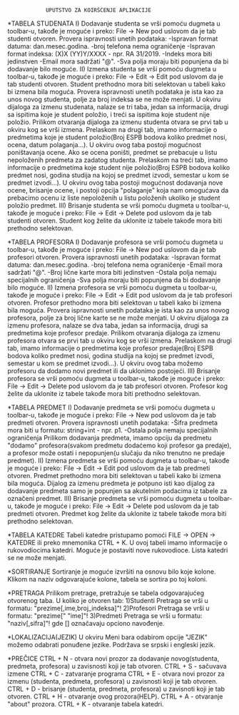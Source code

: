 				UPUTSTVO ZA KOIRŠĆENJE APLIKACIJE


*TABELA STUDENATA
I)
Dodavanje studenta se vrši pomoću dugmeta u toolbar-u, takođe je moguće i preko: File -> New pod uslovom da je tab studenti otvoren.
Provera ispravnosti unetih podataka:
	-Ispravan format datuma: dan.mesec.godina.
	-broj telefona nema ograničenje
	-Ispravan format indeksa: (X)X (YY)Y/XXXX - npr. RA 31/2019.
	-Indeks mora biti jedinstven
	-Email mora sadržati "@".
	-Sva polja moraju biti popunjena da bi dodavanje bilo moguće.
II)
Izmena studenta se vrši pomoću dugmeta  u toolbar-u, takođe je moguće i preko: File -> Edit -> Edit pod uslovom da je tab studenti otvoren.
Student prethodno mora biti selektovan u tabeli kako bi izmena bila moguća.
Provera ispravnosti unetih podataka je ista kao za unos novog studenta, polje za broj indeksa se ne može menjati.
U okviru dijaloga za izmenu studenata, nalaze se tri taba, jedan sa informacija, drugi sa ispitima koje je student položio, i treći sa ispitima koje student nije položio.
Prilikom otvaranja dijaloga za izmenu studenta otvara se prvi tab u okviru kog se vrši izmena.
Prelaskom na drugi tab, imamo informacije o predmetima koje je student položio(Broj ESPB bodova koliko predmet nosi, ocena, datum polaganja...).
U okviru ovog taba postoji mogućnost poništavanja ocene. Ako se ocena poništi, predmet se prebacuje u listu nepoloženih predmeta za zadatog studenta.
Prelaskom na treći tab, imamo informacije o predmetima koje student nije položio(Broj ESPB bodova koliko predmet nosi, godina studija na kojoj se predmet izvodi, semestar u kom se predmet izvodi...).
U okviru ovog taba postoji mogućnost dodavanja nove ocene, brisanje ocene, i postoji opcija "polaganje" koja nam omogućava da prebacimo ocenu iz liste nepoloženih u listu položenih ukoliko je student položio predmet.
III)
Brisanje studenta se vrši pomoću dugmeta u toolbar-u, takođe je moguće i preko: File -> Edit -> Delete pod uslovom da je tab studenti otvoren.
Student kog želite da uklonite iz tabele takođe mora biti prethodno selektovan.

*TABELA PROFESORA
I)
Dodavanje profesora se vrši pomoću dugmeta u toolbar-u, takođe je moguće i preko: File -> New pod uslovom da je tab profesori otvoren.
Provera ispravnosti unetih podataka:
	-Ispravan format datuma: dan.mesec.godina.
	-broj telefona nema ograničenje
	-Email mora sadržati "@".
	-Broj lične karte mora biti jedinstven
	-Ostala polja nemaju specijalnih ograničenja
	-Sva polja moraju biti popunjena da bi dodavanje bilo moguće.
II)
Izmena profesora se vrši pomoću dugmeta  u toolbar-u, takođe je moguće i preko: File -> Edit -> Edit pod uslovom da je tab profesori otvoren.
Profesor prethodno mora biti selektovan u tabeli kako bi izmena bila moguća.
Provera ispravnosti unetih podataka je ista kao za unos novog profesora, polje za broj lične karte se ne može menjati.
U okviru dijaloga za izmenu profesora, nalaze se dva taba, jedan sa informacija, drugi sa predmetima koje profesor predaje.
Prilikom otvaranja dijaloga za izmenu profesora otvara se prvi tab u okviru kog se vrši izmena.
Prelaskom na drugi tab, imamo informacije o predmetima koje profesor predaje(Broj ESPB bodova koliko predmet nosi, godina studija na kojoj se predmet izvodi, semestar u kom se predmet izvodi...).
U okviru ovog taba možemo profesoru da dodamo novi predmet ili da uklonimo postojeći.
III)
Brisanje profesora se vrši pomoću dugmeta u toolbar-u, takođe je moguće i preko: File -> Edit -> Delete pod uslovom da je tab profesori otvoren.
Profesor kog želite da uklonite iz tabele takođe mora biti prethodno selektovan.

*TABELA PREDMET
I)
Dodavanje predmeta se vrši pomoću dugmeta u toolbar-u, takođe je moguće i preko: File -> New pod uslovom da je tab predmeti otvoren.
Provera ispravnosti unetih podataka:
	-Šifra predmeta mora biti u formatu: string+int - npr. p1.
	-Ostala polja nemaju specijalnih ograničenja
Prilikom dodavanja predmeta, imamo opciju da predmetu "dodamo" profesora(svakom predmetu dodaćemo koji profesor ga predaje), a profesor može ostati i nepopunjen(u slučaju da niko trenutno ne predaje predmet).
II)
Izmena predmeta se vrši pomoću dugmeta  u toolbar-u, takođe je moguće i preko: File -> Edit -> Edit pod uslovom da je tab predmeti otvoren.
Predmet prethodno mora biti selektovan u tabeli kako bi izmena bila moguća.
Dijalog za izmenu predmeta je potpuno isti kao dijalog za dodavanje predmeta samo je popunjen sa akutelnim podacima iz tabele za označeni predmet.
III)
Brisanje predmeta se vrši pomoću dugmeta u toolbar-u, takođe je moguće i preko: File -> Edit -> Delete pod uslovom da je tab predmeti otvoren.
Predmet kog želite da uklonite iz tabele takođe mora biti prethodno selektovan.

*TABELA KATEDRE
Tabeli katedre pristupamo pomoći FILE -> OPEN -> KATEDRE ili preko mnemonika CTRL + K.
U ovoj tabeli imamo informacije o rukovodiocima katedri. Moguće je postaviti nove rukovodioce. Lista katedri se ne može menjati.

*SORTIRANJE
Sortiranje je moguće izvršiti na osnovu bilo koje kolone. Klikom na naziv odgovarajuće kolone, tabela se sortira po toj koloni.

*PRETRAGA
Prilikom pretrage, pretražuje se tabela odgovarajućeg otvorenog taba.
U koliko je otvoren tab:
1)Studenti
Pretraga se vrši u formatu: "prezime[,ime,broj_indeksa]"!
2)Profesori
Pretraga se vrši u formatu: "prezime[" "ime]"!
3)Predmeti
Pretraga se vrši u formatu: "naziv[,sifra]"!
gde [] označavaju opciono navođenje.

*LOKALIZACIJA(JEZIK)
U okviru Meni bara odabirom opcije "JEZIK" možemo odabrati ponuđene jezike.
Podržava se srpski i engleski jezik.

*PREČICE
CTRL + N - otvara novi prozor za dodavanje novog(studenta, predmeta, profesora) u zavisnosti koji je tab otvoren.
CTRL + S - sačuvava izmene
CTRL + C - zatvaranje programa
CTRL + E - otvara novi prozor za izmenu (studenta, predmeta, profesora) u zavisnosti koji je tab otvoren.
CTRL + D - brisanje (studenta, predmeta, profesora) u zavisnoti koji je tab otvoren.
CTRL + H - otvaranje ovog prozora(HELP).
CTRL + A - otvaranje "about" prozora.
CTRL + K - otvaranje tabela katedri.

